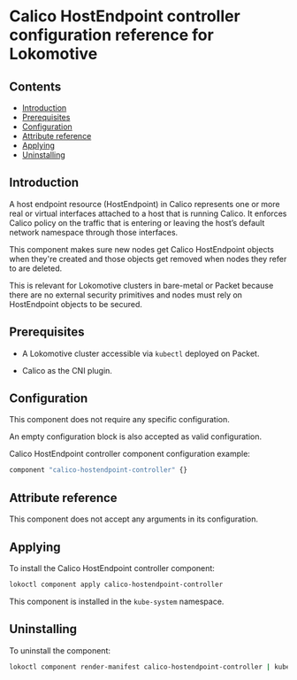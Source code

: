 # Calico HostEndpoint controller configuration reference for Lokomotive

## Contents

* [Introduction](#introduction)
* [Prerequisites](#prerequisites)
* [Configuration](#configuration)
* [Attribute reference](#attribute-reference)
* [Applying](#applying)
* [Uninstalling](#uninstalling)

## Introduction

A host endpoint resource (HostEndpoint) in Calico represents one or more real or virtual interfaces
attached to a host that is running Calico. It enforces Calico policy on the traffic that is entering
or leaving the host’s default network namespace through those interfaces.

This component makes sure new nodes get Calico HostEndpoint objects when they're created and those
objects get removed when nodes they refer to are deleted.

This is relevant for Lokomotive clusters in bare-metal or Packet because there are no external
security primitives and nodes must rely on HostEndpoint objects to be secured.


## Prerequisites

* A Lokomotive cluster accessible via `kubectl` deployed on Packet.

* Calico as the CNI plugin.

## Configuration

This component does not require any specific configuration.

An empty configuration block is also accepted as valid configuration.

Calico HostEndpoint controller component configuration example:

```tf
component "calico-hostendpoint-controller" {}
```

## Attribute reference

This component does not accept any arguments in its configuration.

## Applying

To install the Calico HostEndpoint controller component:

```bash
lokoctl component apply calico-hostendpoint-controller
```

This component is installed in the `kube-system` namespace.

## Uninstalling

To uninstall the component:

```bash
lokoctl component render-manifest calico-hostendpoint-controller | kubectl delete -f -
```
